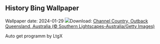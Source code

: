 ## History Bing Wallpaper
Wallpaper date: 2024-01-29
![](https://www.bing.com/th?id=OHR.ChannelOutback_EN-GB6512449937_UHD.jpg&w=1000)Download: [Channel Country, Outback Queensland, Australia (© Southern Lightscapes-Australia/Getty Images)](https://www.bing.com/th?id=OHR.ChannelOutback_EN-GB6512449937_UHD.jpg)

Auto get programm by LtgX
